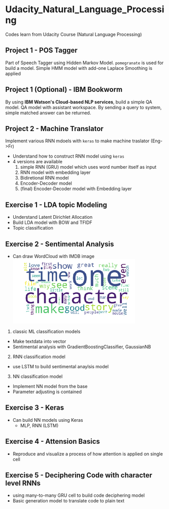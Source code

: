 # Udacity_Natural_Language_Processing
Codes learn from Udacity Course (Natural Language Processing)

## Project 1 - POS Tagger
Part of Speech Tagger using Hidden Markov Model.
`pomegranate` is used for build a model.
Simple HMM model with add-one Laplace Smoothing is applied


## Project 1 (Optional) - IBM Bookworm
By using **IBM Watson's Cloud-based NLP services**, build a simple QA model.
QA model with assistant workspace. By sending a query to system, simple matched answer can be returned.

## Project 2 - Machine Translator
Implement various RNN mdoels with `keras` to make machine traslator (Eng->Fr)
* Understand how to construct RNN model using `keras`
* 4 versions are available
	1. simple RNN (GRU) model which uses word number itself as input
	2. RNN model with embedding layer
	3. Bidiretional RNN model
	4. Encoder-Decoder model
	5. (final) Encoder-Decoder model with Embedding layer

## Exercise 1 - LDA topic Modeling
* Understand Latent Dirichlet Allocation
* Build LDA model with BOW and TFIDF
* Topic classification

## Exercise 2 - Sentimental Analysis
* Can draw WordCloud with IMDB image
![](https://github.com/fenneccat/Udacity_Natural_Language_Processing/blob/master/Exercise_Sentimental-Analysis/images/wordcloud.png)
1. classic ML classification models
* Make textdata into vector
* Sentimental analysis with GradientBoostingClassifier, GaussianNB

2. RNN classification model
* use LSTM to build sentimental anaylsis model

3. NN classification model
* Implement NN model from the base
* Parameter adjusting is contained

## Exercise 3 - Keras
* Can build NN models using Keras
	* MLP, RNN (LSTM)

## Exercise 4 - Attension Basics
* Reproduce and visualize a process of how attention is applied on single cell

## Exercise 5 - Deciphering Code with character level RNNs
* using many-to-many GRU cell to build code deciphering model
* Basic generation model to translate code to plain text
